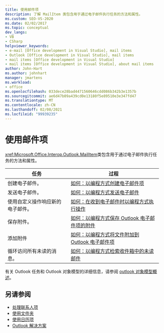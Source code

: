 ```yaml
---
title: 使用邮件项
description: 了解 MailItem 类包含用于通过电子邮件执行任务的方法和属性。
ms.custom: SEO-VS-2020
ms.date: 02/02/2017
ms.topic: conceptual
dev_langs:
- VB
- CSharp
helpviewer_keywords:
- e-mail [Office development in Visual Studio], mail items
- Outlook [Office development in Visual Studio], mail items
- mail items [Office development in Visual Studio]
- mail items [Office development in Visual Studio], about mail items
author: John-Hart
ms.author: johnhart
manager: jmartens
ms.workload:
- office
ms.openlocfilehash: 033dece28bad4471560646cdd086b342b3e1357b
ms.sourcegitcommit: ae6d47b09a439cd0e13180f5e89510e3e347fd47
ms.translationtype: MT
ms.contentlocale: zh-CN
ms.lasthandoff: 02/08/2021
ms.locfileid: "99939235"
---
```

# <a name="work-with-mail-items"></a>使用邮件项
  <xref:Microsoft.Office.Interop.Outlook.MailItem>类包含用于通过电子邮件执行任务的方法和属性。

|任务|过程|
|----------|---------------|
|创建电子邮件。|[如何：以编程方式创建电子邮件项](../vsto/how-to-programmatically-create-an-e-mail-item.md)|
|发送电子邮件。|[如何：以编程方式发送电子邮件](../vsto/how-to-programmatically-send-e-mail-programmatically.md)|
|使用自定义操作响应新的电子邮件。|[如何：在收到电子邮件时以编程方式执行操作](../vsto/how-to-programmatically-perform-actions-when-an-e-mail-message-is-received.md)|
|保存附件。|[如何：以编程方式保存 Outlook 电子邮件项的附件](../vsto/how-to-programmatically-save-attachments-from-outlook-e-mail-items.md)|
|添加附件|[如何：以编程方式将文件附加到 Outlook 电子邮件项](../vsto/how-to-programmatically-attach-files-to-outlook-e-mail-items.md)|
|循环访问所有未读的消息。|[如何：以编程方式检索收件箱中的未读邮件](../vsto/how-to-programmatically-retrieve-unread-messages-from-the-inbox.md)|

 有关 Outlook 任务和 Outlook 对象模型的详细信息，请参阅 [outlook 对象模型概述](../vsto/outlook-object-model-overview.md)。

## <a name="see-also"></a>另请参阅
- [处理联系人项](../vsto/working-with-contact-items.md)
- [使用文件夹](../vsto/working-with-folders.md)
- [使用日历项](../vsto/working-with-calendar-items.md)
- [Outlook 解决方案](../vsto/outlook-solutions.md)
